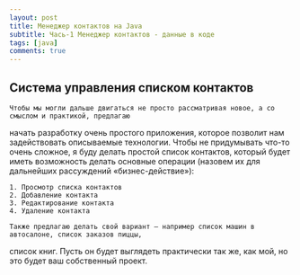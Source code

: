 ```yaml
---
layout: post
title: Менеджер контактов на Java
subtitle: Чась-1 Менеджер контактов - данные в коде
tags: [java]
comments: true
---
```


## Система управления списком контактов
    Чтобы мы могли дальше двигаться не просто рассматривая новое, а со смыслом и практикой, предлагаю 
начать разработку очень простого приложения, которое позволит нам задействовать описываемые технологии. 
    Чтобы не придумывать что-то очень сложное, я буду делать простой список контактов, который будет 
иметь возможность делать основные операции (назовем их для дальнейших рассуждений «бизнес-действие»):

    1. Просмотр списка контактов
    2. Добавление контакта
    3. Редактирование контакта
    4. Удаление контакта
    
    Также предлагаю делать свой вариант — например список машин в автосалоне, список заказов пиццы, 
список книг. Пусть он будет выглядеть практически так же, как мой, но это будет ваш собственный проект. 

